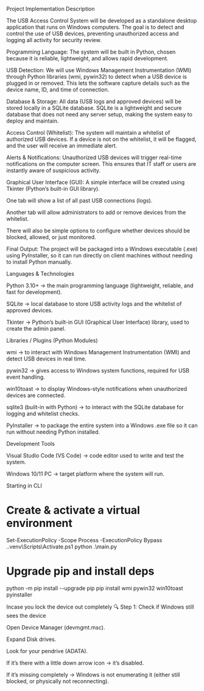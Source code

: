 Project Implementation Description

The USB Access Control System will be developed as a standalone desktop application that runs on Windows computers. The goal is to detect and control the use of USB devices, preventing unauthorized access and logging all activity for security review.

Programming Language:
The system will be built in Python, chosen because it is reliable, lightweight, and allows rapid development.

USB Detection:
We will use Windows Management Instrumentation (WMI) through Python libraries (wmi, pywin32) to detect when a USB device is plugged in or removed. This lets the software capture details such as the device name, ID, and time of connection.

Database & Storage:
All data (USB logs and approved devices) will be stored locally in a SQLite database. SQLite is a lightweight and secure database that does not need any server setup, making the system easy to deploy and maintain.

Access Control (Whitelist):
The system will maintain a whitelist of authorized USB devices. If a device is not on the whitelist, it will be flagged, and the user will receive an immediate alert.

Alerts & Notifications:
Unauthorized USB devices will trigger real-time notifications on the computer screen. This ensures that IT staff or users are instantly aware of suspicious activity.

Graphical User Interface (GUI):
A simple interface will be created using Tkinter (Python’s built-in GUI library).

One tab will show a list of all past USB connections (logs).

Another tab will allow administrators to add or remove devices from the whitelist.

There will also be simple options to configure whether devices should be blocked, allowed, or just monitored.

Final Output:
The project will be packaged into a Windows executable (.exe) using PyInstaller, so it can run directly on client machines without needing to install Python manually.



Languages & Technologies

Python 3.10+ → the main programming language (lightweight, reliable, and fast for development).

SQLite → local database to store USB activity logs and the whitelist of approved devices.

Tkinter → Python’s built-in GUI (Graphical User Interface) library, used to create the admin panel.

Libraries / Plugins (Python Modules)

wmi → to interact with Windows Management Instrumentation (WMI) and detect USB devices in real time.

pywin32 → gives access to Windows system functions, required for USB event handling.

win10toast → to display Windows-style notifications when unauthorized devices are connected.

sqlite3 (built-in with Python) → to interact with the SQLite database for logging and whitelist checks.

PyInstaller → to package the entire system into a Windows .exe file so it can run without needing Python installed.

Development Tools

Visual Studio Code (VS Code) → code editor used to write and test the system.

Windows 10/11 PC → target platform where the system will run.



Starting in CLI

# Create & activate a virtual environment
Set-ExecutionPolicy -Scope Process -ExecutionPolicy Bypass
.\.venv\Scripts\Activate.ps1
python .\main.py

# Upgrade pip and install deps
python -m pip install --upgrade pip
pip install wmi pywin32 win10toast pyinstaller




Incase you lock the device out completely
🔍 Step 1: Check if Windows still sees the device

Open Device Manager (devmgmt.msc).

Expand Disk drives.

Look for your pendrive (ADATA).

If it’s there with a little down arrow icon → it’s disabled.

If it’s missing completely → Windows is not enumerating it (either still blocked, or physically not reconnecting).